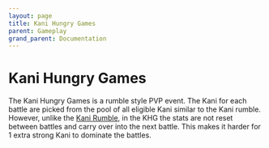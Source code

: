 ```yaml
---
layout: page
title: Kani Hungry Games
parent: Gameplay
grand_parent: Documentation
---
```

# Kani Hungry Games

The Kani Hungry Games is a rumble style PVP event. The Kani for each battle are
picked from the pool of all eligible Kani similar to the Kani rumble. However,
unlike the [Kani Rumble](/docs/gameplay/kani-rumble), in the KHG the stats are
not reset between battles and carry over into the next battle. This makes it
harder for 1 extra strong Kani to dominate the battles.
